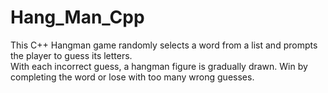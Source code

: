 # Hang_Man_Cpp
This C++ Hangman game randomly selects a word from a list and prompts the player to guess its letters.<br />With each incorrect guess, a hangman figure is gradually drawn. Win by completing the word or lose with too many wrong guesses.
